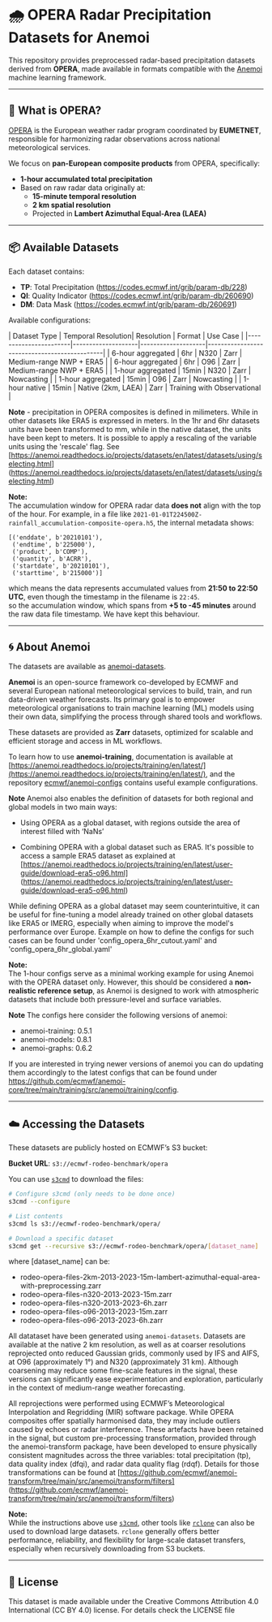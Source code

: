 # 🌧️ OPERA Radar Precipitation Datasets for Anemoi

This repository provides preprocessed radar-based precipitation datasets derived from **OPERA**, made available in formats compatible with the [Anemoi](https://github.com/ecmwf/anemoi-datasets) machine learning framework.

---

## 📡 What is OPERA?

[OPERA](https://www.eumetnet.eu/observations/weather-radar-network/) is the European weather radar program coordinated by **EUMETNET**, responsible for harmonizing radar observations across national meteorological services.

We focus on **pan-European composite products** from OPERA, specifically:
- **1-hour accumulated total precipitation**
- Based on raw radar data originally at:
  - **15-minute temporal resolution**
  - **2 km spatial resolution**
  - Projected in **Lambert Azimuthal Equal-Area (LAEA)**

---

## 📦 Available Datasets

Each dataset contains:
- **TP**: Total Precipitation (https://codes.ecmwf.int/grib/param-db/228)
- **QI**: Quality Indicator (https://codes.ecmwf.int/grib/param-db/260690)
- **DM**: Data Mask (https://codes.ecmwf.int/grib/param-db/260691)

Available configurations:

| Dataset Type          | Temporal Resolution| Resolution         | Format      | Use Case                       |
|-----------------------|--------------------|--------------------|----------------------------------------------|
| 6-hour aggregated     | 6hr                | N320               | Zarr        | Medium-range NWP + ERA5        |
| 6-hour aggregated     | 6hr                | O96                | Zarr        | Medium-range NWP + ERA5        |
| 1-hour aggregated     | 15min              | N320               | Zarr        | Nowcasting                     |
| 1-hour aggregated     | 15min              | O96                | Zarr        | Nowcasting                     |
| 1-hour native         | 15min              | Native (2km, LAEA) | Zarr        | Training with Observational    |

**Note** - precipitation in OPERA composites is defined in milimeters. While in other datasets like ERA5 is expressed in meters.
In the 1hr and 6hr datasets units have been transformed to mm, while in the native dataset, the units have been kept to meters.
It is possible to apply a rescaling of the variable units using the 'rescale' flag. See [https://anemoi.readthedocs.io/projects/datasets/en/latest/datasets/using/selecting.html] (https://anemoi.readthedocs.io/projects/datasets/en/latest/datasets/using/selecting.html)

**Note:**  
The accumulation window for OPERA radar data **does not** align with the top of the hour.  For example, in a file like `2021-01-01T224500Z-rainfall_accumulation-composite-opera.h5`, the internal metadata shows:

```
[('enddate', b'20210101'),
 ('endtime', b'225000'),
 ('product', b'COMP'),
 ('quantity', b'ACRR'),
 ('startdate', b'20210101'),
 ('starttime', b'215000')]
 ```
which means the data represents accumulated values from **21:50 to 22:50 UTC**, even though the timestamp in the filename is `22:45`.  
so the accumulation window, which spans from **+5 to -45 minutes** around the raw data file timestamp. We have kept this behaviour.

---

## 🌀 About Anemoi

The datasets are available as [anemoi-datasets](https://github.com/ecmwf/anemoi-datasets).

**Anemoi** is an open-source framework co-developed by ECMWF and several European national meteorological services to build, train, and run data-driven weather forecasts. Its primary goal is to empower meteorological organisations to train machine learning (ML) models using their own data, simplifying the process through shared tools and workflows.

These datasets are provided as **Zarr** datasets, optimized for scalable and efficient storage and access in ML workflows.

To learn how to use **anemoi-training**, documentation is available at [https://anemoi.readthedocs.io/projects/training/en/latest/](https://anemoi.readthedocs.io/projects/training/en/latest/), and the repository [ecmwf/anemoi-configs](https://github.com/ecmwf/anemoi-configs) contains useful example configurations.

**Note** Anemoi also enables the definition of datasets for both regional and global models in two main ways: 

- Using OPERA as a global dataset, with regions outside the area of interest filled with ‘NaNs’ 

- Combining OPERA with a global dataset such as ERA5. It's possible to access a sample ERA5 dataset as explained at [https://anemoi.readthedocs.io/projects/training/en/latest/user-guide/download-era5-o96.html] (https://anemoi.readthedocs.io/projects/training/en/latest/user-guide/download-era5-o96.html)

While defining OPERA as a global dataset may seem counterintuitive, it can be useful for fine-tuning a model already trained on other global datasets like ERA5 or IMERG, especially when aiming to improve the model's performance over Europe. Example on how to define the configs for such cases can be found under 'config_opera_6hr_cutout.yaml' and 'config_opera_6hr_global.yaml'

**Note:**  
The 1-hour configs serve as a minimal working example for using Anemoi with the OPERA dataset only.  However, this should be considered a **non-realistic reference setup**, as Anemoi is designed to work with atmospheric datasets that include both pressure-level and surface variables.

**Note** The configs here consider the following versions of anemoi:
- anemoi-training: 0.5.1
- anemoi-models: 0.8.1
- anemoi-graphs: 0.6.2

If you are interested in trying newer versions of anemoi you can do updating them accordingly to the latest configs that can be found under https://github.com/ecmwf/anemoi-core/tree/main/training/src/anemoi/training/config.

---

## ☁️ Accessing the Datasets

These datasets are publicly hosted on ECMWF’s S3 bucket:

**Bucket URL**: `s3://ecmwf-rodeo-benchmark/opera`

You can use [`s3cmd`](https://s3tools.org/s3cmd) to download the files:

```bash
# Configure s3cmd (only needs to be done once)
s3cmd --configure

# List contents
s3cmd ls s3://ecmwf-rodeo-benchmark/opera/

# Download a specific dataset
s3cmd get --recursive s3://ecmwf-rodeo-benchmark/opera/[dataset_name]
```
where [dataset_name] can be:

- rodeo-opera-files-2km-2013-2023-15m-lambert-azimuthal-equal-area-with-preprocessing.zarr
- rodeo-opera-files-n320-2013-2023-15m.zarr
- rodeo-opera-files-n320-2013-2023-6h.zarr
- rodeo-opera-files-o96-2013-2023-15m.zarr
- rodeo-opera-files-o96-2013-2023-6h.zarr

All datataset have been generated using `anemoi-datasets`. Datasets are available at the native 2 km resolution, as well as at coarser resolutions reprojected onto reduced Gaussian grids, commonly used by IFS and AIFS, at O96 (approximately 1°) and N320 (approximately 31 km). Although coarsening may reduce some fine-scale features in the signal, these versions can significantly ease experimentation and exploration, particularly in the context of medium-range weather forecasting.

All reprojections were performed using ECMWF’s Meteorological Interpolation and Regridding (MIR) software package.
While OPERA composites offer spatially harmonised data, they may include outliers caused by echoes or radar interference. These artefacts have been retained in the signal, but custom pre-processing transformation, provided through the anemoi-transform package, have been developed to ensure physically consistent magnitudes across the three variables: total precipitation (tp), data quality index (dfqi), and radar data quality flag (rdqf). 
Details for those transformations can be found at [https://github.com/ecmwf/anemoi-transform/tree/main/src/anemoi/transform/filters] (https://github.com/ecmwf/anemoi-transform/tree/main/src/anemoi/transform/filters)

**Note:**  
While the instructions above use [`s3cmd`](https://s3tools.org/s3cmd), other tools like [`rclone`](https://rclone.org/s3/#configuration) can also be used to download large datasets. `rclone` generally offers better performance, reliability, and flexibility for large-scale dataset transfers, especially when recursively downloading from S3 buckets.

---

## 📄 License
This dataset is made available under the Creative Commons Attribution 4.0 International (CC BY 4.0) license.
For details check the LICENSE file